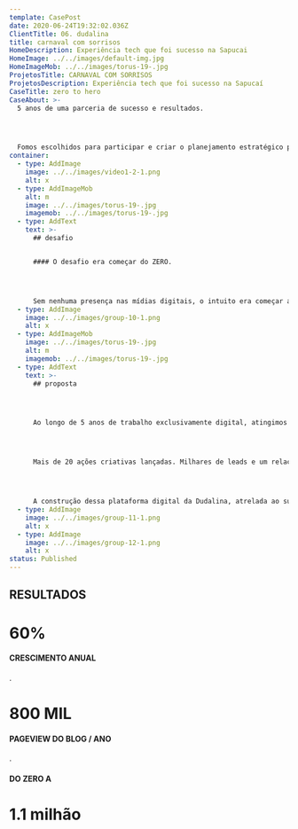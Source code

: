 ```yaml
---
template: CasePost
date: 2020-06-24T19:32:02.036Z
ClientTitle: 06. dudalina
title: carnaval com sorrisos
HomeDescription: Experiência tech que foi sucesso na Sapucai
HomeImage: ../../images/default-img.jpg
HomeImageMob: ../../images/torus-19-.jpg
ProjetosTitle: CARNAVAL COM SORRISOS
ProjetosDescription: Experiência tech que foi sucesso na Sapucaí
CaseTitle: zero to hero
CaseAbout: >-
  5 anos de uma parceria de sucesso e resultados. 




  Fomos escolhidos para participar e criar o planejamento estratégico para a entrada da marca no universo digital. A partir de 2010, passamos por várias "eras de conteúdo" e mantivemos sempre os níveis de crescimento e engajamento dos usuários com a marca.
container:
  - type: AddImage
    image: ../../images/video1-2-1.png
    alt: x
  - type: AddImageMob
    alt: m
    image: ../../images/torus-19-.jpg
    imagemob: ../../images/torus-19-.jpg
  - type: AddText
    text: >-
      ## desafio


      #### O desafio era começar do ZERO.




      Sem nenhuma presença nas mídias digitais, o intuito era começar a presença digital da Dudalina e torná-la conhecida pelo público-alvo da marca. Sem histório e sem leads, as campanhas iniciais exigiram estratégias múltiplas e criativas, que foram ampliadas para estratégias certeiras de performance.
  - type: AddImage
    image: ../../images/group-10-1.png
    alt: x
  - type: AddImageMob
    image: ../../images/torus-19-.jpg
    alt: m
    imagemob: ../../images/torus-19-.jpg
  - type: AddText
    text: >-
      ## proposta




      Ao longo de 5 anos de trabalho exclusivamente digital, atingimos a marca de 1.5 milhões de seguidores. 




      Mais de 20 ações criativas lançadas. Milhares de leads e um relacionamento forte e fiel com os fãs da marca. 




      A construção dessa plataforma digital da Dudalina, atrelada ao sucesso das campanhas de marketing inseriram a marca no ambiente digital com força e relevância. Que tal saber o que fizemos pela Dudalina? Navegue pelo infográfico:
  - type: AddImage
    image: ../../images/group-11-1.png
    alt: x
  - type: AddImage
    image: ../../images/group-12-1.png
    alt: x
status: Published
---
```

## RESULTADOS

# 60%

#### CRESCIMENTO ANUAL

.

# 800 MIL

#### PAGEVIEW DO BLOG / ANO

.

#### DO ZERO A

# 1.1 milhão